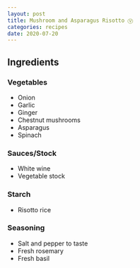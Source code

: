 ```yaml
---
layout: post
title: Mushroom and Asparagus Risotto Ⓥ
categories: recipes
date: 2020-07-20
---
```


## Ingredients

### Vegetables

* Onion 
* Garlic 
* Ginger
* Chestnut mushrooms
* Asparagus
* Spinach

### Sauces/Stock
* White wine 
* Vegetable stock 

### Starch

* Risotto rice 

### Seasoning

* Salt and pepper to taste
* Fresh rosemary 
* Fresh basil 